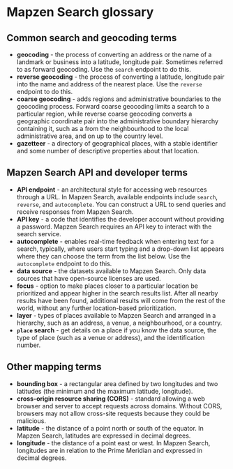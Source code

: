 # Mapzen Search glossary

## Common search and geocoding terms

- **geocoding** - the process of converting an address or the name of a landmark or business into a latitude, longitude pair. Sometimes referred to as forward geocoding. Use the `search` endpoint to do this.
- **reverse geocoding** - the process of converting a latitude, longitude pair into the name and address of the nearest place. Use the `reverse` endpoint to do this.
- **coarse geocoding** - adds regions and administrative boundaries to the geocoding process. Forward coarse geocoding limits a search to a particular region, while reverse coarse geocoding converts a geographic coordinate pair into the administrative boundary hierarchy containing it, such as a from the neighbourhood to the local administrative area, and on up to the country level.
- **gazetteer** - a directory of geographical places, with a stable identifier and some number of descriptive properties about that location.

## Mapzen Search API and developer terms

- **API endpoint** - an architectural style for accessing web resources through a URL. In Mapzen Search, available endpoints include `search`, `reverse`, and `autocomplete`. You can construct a URL to send queries and receive responses from Mapzen Search.
- **API key** - a code that identifies the developer account without providing a password. Mapzen Search requires an API key to interact with the search service.
- **autocomplete** - enables real-time feedback when entering text for a search, typically, where users start typing and a drop-down list appears where they can choose the term from the list below. Use the `autocomplete` endpoint to do this.
- **data source** - the datasets available to Mapzen Search. Only data sources that have open-source licenses are used.
- **focus** - option to make places closer to a particular location be prioritized and appear higher in the search results list. After all nearby results have been found, additional results will come from the rest of the world, without any further location-based prioritization.
- **layer** - types of places available to Mapzen Search and arranged in a hierarchy, such as an address, a venue, a neighbourhood, or a country.
- **`place` search** - get details on a place if you know the data source, the type of place (such as a venue or address), and the identification number.

## Other mapping terms

- **bounding box** - a rectangular area defined by two longitudes and two latitudes (the minimum and the maximum latitude, longitude).
- **cross-origin resource sharing (CORS)** - standard allowing a web browser and server to accept requests across domains. Without CORS, browsers may not allow cross-site requests because they could be malicious.
- **latitude** - the distance of a point north or south of the equator. In Mapzen Search, latitudes are expressed in decimal degrees.
- **longitude** - the distance of a point east or west. In Mapzen Search, longitudes are in relation to the Prime Meridian and expressed in decimal degrees.
